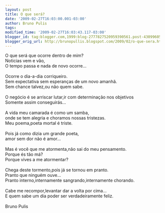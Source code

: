 ```yaml
---
layout: post
title: O que será?
date: '2009-02-27T16:03:00.001-03:00'
author: Bruno Pulis
tags: 
modified_time: '2009-02-27T16:03:43.117-03:00'
blogger_id: tag:blogger.com,1999:blog-2777827520959390561.post-4309960568786520601
blogger_orig_url: http://brunopullis.blogspot.com/2009/02/o-que-sera.html
---
```


O que será que ocorre dentro de mim?<br />Noticias vem e vão,<br />O tempo passa e nada de novo ocorre...<br /><br />Ocorre o dia-a-dia corriqueiro.<br />Sem expectativa sem esperanças de um novo amanhã.<br />Sem chance talvez,ou não quem sabe.<br /><br />O negócio é se arriscar lutar,ir com determinação nos objetivos<br />Somente assim conseguirás...<br /><br />A vida meu camarada é como um samba,<br />onde se tem alegria e choramos nossas tristezas.<br />Meu poema,poeta mortal é triste.<br /><br />Pois já como dizia um grande poeta,<br />amor sem dor não é amor...<br /><br />Mas é você que me atormenta,não sai do meu pensamento.<br />Porque és tão má?<br />Porque vives a me atormentar?<br /><br />Chega deste tormento,pois já se tornou em pranto.<br />Pranto que ninguém ouve...<br />Pranto interno,internamente sangrando,internamente chorando.<br /><br />Cabe me recompor,levantar dar a volta por cima...<br />E quem sabe um dia poder ser verdadeiramente feliz.<br /><br />Bruno Pulis